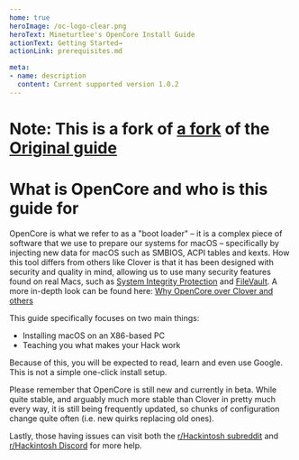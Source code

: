 ```yaml
---
home: true
heroImage: /oc-logo-clear.png
heroText: Mineturtlee's OpenCore Install Guide
actionText: Getting Started→
actionLink: prerequisites.md

meta:
- name: description
  content: Current supported version 1.0.2
---
```


# Note: This is a fork of [a fork](https://auq3l.is-a.dev/OpenCore-Install-Guide/) of the [Original guide](https://dortania.github.io/OpenCore-Install-Guide/)

# What is OpenCore and who is this guide for

OpenCore is what we refer to as a "boot loader" – it is a complex piece of software that we use to prepare our systems for macOS – specifically by injecting new data for macOS such as SMBIOS, ACPI tables and kexts. How this tool differs from others like Clover is that it has been designed with security and quality in mind, allowing us to use many security features found on real Macs, such as [System Integrity Protection](https://support.apple.com/en-ca/HT204899) and [FileVault](https://support.apple.com/en-ca/HT204837). A more in-depth look can be found here: [Why OpenCore over Clover and others](why-oc.md)

This guide specifically focuses on two main things:

* Installing macOS on an X86-based PC
* Teaching you what makes your Hack work

Because of this, you will be expected to read, learn and even use Google. This is not a simple one-click install setup.

Please remember that OpenCore is still new and currently in beta. While quite stable, and arguably much more stable than Clover in pretty much every way, it is still being frequently updated, so chunks of configuration change quite often (i.e. new quirks replacing old ones).

Lastly, those having issues can visit both the [r/Hackintosh subreddit](https://www.reddit.com/r/hackintosh/) and [r/Hackintosh Discord](https://discord.gg/u8V7N5C) for more help.
